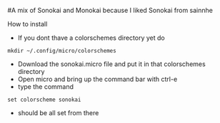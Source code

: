 #A mix of Sonokai and Monokai because I liked Sonokai from sainnhe

How to install

- If you dont thave a colorschemes directory yet do
```
mkdir ~/.config/micro/colorschemes
```
- Download the sonokai.micro file and put it in that colorschemes directory
- Open micro and bring up the command bar with ctrl-e
- type the command
```
set colorscheme sonokai
```

- should be all set from there
